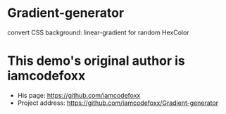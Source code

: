 # Gradient-generator
convert CSS background: linear-gradient for random HexColor
# This demo's original author is  iamcodefoxx
* His page: 
https://github.com/iamcodefoxx
* Project address: 
https://github.com/iamcodefoxx/Gradient-generator
